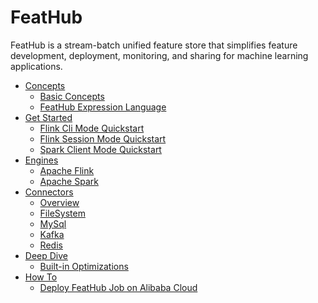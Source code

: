 # FeatHub

FeatHub is a stream-batch unified feature store that simplifies feature
development, deployment, monitoring, and sharing for machine learning
applications.

- [Concepts](concepts/_index.md)
	- [Basic Concepts](concepts/basic-concepts.md)
	- [FeatHub Expression Language](concepts/expression-language.md)
- [Get Started](get-started/_index.md)
    - [Flink Cli Mode Quickstart](get-started/flink-cli-mode.md)
    - [Flink Session Mode Quickstart](get-started/flink-session-mode.md)
    - [Spark Client Mode Quickstart](get-started/spark-client-mode.md)
- [Engines](engines/_index.md)
	- [Apache Flink](engines/flink.md)
	- [Apache Spark](engines/spark.md)
- [Connectors](connectors/_index.md)
  - [Overview](connectors/overview.md) 
  - [FileSystem](connectors/filesystem.md)
  - [MySql](connectors/mysql.md)
  - [Kafka](connectors/kafka.md)
  - [Redis](connectors/redis.md)
- [Deep Dive](deep-dive/_index.md)
	- [Built-in Optimizations](deep-dive/optimizations.md)
- [How To](how-to/_index.md)
  - [Deploy FeatHub Job on Alibaba Cloud](how-to/deploy-on-alibaba-cloud.md)

